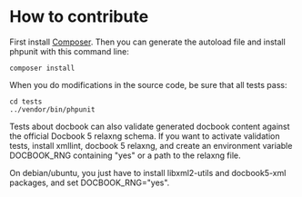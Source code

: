 How to contribute
=================

First install [Composer](http://getcomposer.org). Then you can generate the autoload file
and install phpunit with this command line:

```
composer install
```

When you do modifications in the source code, be sure that all tests pass:

```
cd tests
../vendor/bin/phpunit
```



Tests about docbook can also validate generated docbook content against
the official Docbook 5 relaxng schema. If you want to activate validation tests,
install xmllint, docbook 5 relaxng, and create an environment variable
DOCBOOK_RNG containing "yes" or a path to the relaxng file.

On debian/ubuntu, you just have to install libxml2-utils and docbook5-xml
packages, and set DOCBOOK_RNG="yes".